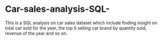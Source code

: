 # Car-sales-analysis-SQL-
This is a SQL analysis on car sales dataset which include finding insight on total car sold for the year, the top 5 selling car brand by quantity sold, revenue of the year and so on.
